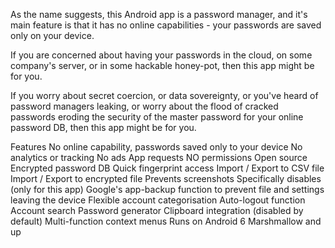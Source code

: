 As the name suggests, this Android app is a password manager, and it's main feature is that it has no online capabilities - your passwords are saved only on your device.

If you are concerned about having your passwords in the cloud, on some company's server, or in some hackable honey-pot, then this app might be for you.

If you worry about secret coercion, or data sovereignty, or you've heard of password managers leaking, or worry about the flood of cracked passwords eroding the security of the master password for your online password DB, then this app might be for you.

Features
No online capability, passwords saved only to your device
No analytics or tracking
No ads
App requests NO permissions
Open source
Encrypted password DB
Quick fingerprint access
Import / Export to CSV file
Import / Export to encrypted file
Prevents screenshots
Specifically disables (only for this app) Google's app-backup function to prevent file and settings leaving the device
Flexible account categorisation
Auto-logout function
Account search
Password generator
Clipboard integration (disabled by default)
Multi-function context menus
Runs on Android 6 Marshmallow and up
